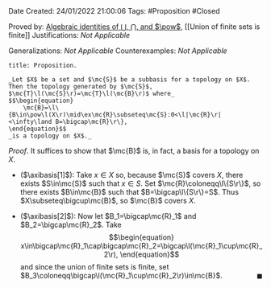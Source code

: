 <br />
<br />

Date Created: 24/01/2022 21:00:06
Tags: #Proposition #Closed 

Proved by: [Algebraic identities of $\bigcup$, $\bigcap$, and $\pow$](Algebraic%20identities%20of%20unions,%20intersections,%20and%20power%20sets.md), [[Union of finite sets is finite]]
Justifications: _Not Applicable_

Generalizations: _Not Applicable_
Counterexamples: _Not Applicable_

``` ad-Proposition
title: Proposition.

_Let $X$ be a set and $\mc{S}$ be a subbasis for a topology on $X$. Then the topology generated by $\mc{S}$, $\mc{T}\l(\mc{S}\r)=\mc{T}\l(\mc{B}\r)$ where_
$$\begin{equation}
    \mc{B}=\l\{B\in\pow\l(X\r)\mid\ex\mc{R}\subseteq\mc{S}:0<\l|\mc{R}\r|<\infty\land B=\bigcap\mc{R}\r\},
\end{equation}$$
_is a topology on $X$._

```

_Proof_. It suffices to show that $\mc{B}$ is, in fact, a basis for a topology on $X$.
* ($\axibasis[1]$): Take $x\in X$ so, because $\mc{S}$ covers $X$, there exists $S\in\mc{S}$ such that $x\in S$. Set $\mc{R}\coloneqq\l\{S\r\}$, so there exists $B\in\mc{B}$ such that $B=\bigcap\l\{S\r\}=S$. Thus $X\subseteq\bigcup\mc{B}$, so $\mc{B}$ covers $X$.

* ($\axibasis[2]$): Now let $B_1=\bigcap\mc{R}_1$ and $B_2=\bigcap\mc{R}_2$. Take
$$\begin{equation}
    x\in\bigcap\mc{R}_1\cap\bigcap\mc{R}_2=\bigcap\l(\mc{R}_1\cup\mc{R}_2\r),
\end{equation}$$
and since the union of finite sets is finite, set $B_3\coloneqq\bigcap\l(\mc{R}_1\cup\mc{R}_2\r)\in\mc{B}$.<span style="float:right;">$\blacksquare$</span>
